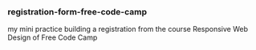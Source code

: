 ### registration-form-free-code-camp
my mini practice building a registration from the course Responsive Web Design of Free Code Camp
